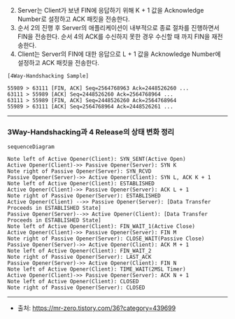 2. Server는 Client가 보낸 FIN에 응답하기 위해 K + 1 값을 Acknowledge Number로 설정하고 ACK 패킷을 전송한다.
3. 순서 2의 진행 후 Server의 애플리케이션이 내부적으로 종료 절차를 진행하면서 FIN을 전송한다. 순서 4의 ACK를 수신하지 못한 경우 수신할 때 까지 FIN을 재전송한다.
4. Client는 Server의 FIN에 대한 응답으로 L + 1 값을 Acknowledge Number에 설정하고 ACK 패킷을 전송한다.
 
 ```
[4Way-Handshacking Sample] 

55989 > 63111 [FIN, ACK] Seq=2564768963 Ack=2448526260 ...
63111 > 55989 [ACK] Seq=2448526260 Ack=2564768964 ...
63111 > 55989 [FIN, ACK] Seq=2448526260 Ack=2564768964
55989 > 63111 [ACK] Seq=2564768964 Ack=2448526261 ...
```

---

### 3Way-Handshacking과 4 Release의 상태 변화 정리

```mermaid
sequenceDiagram

Note left of Active Opener(Client): SYN_SENT(Active Open)
Active Opener(Client)->> Passive Opener(Server): SYN K
Note right of Passive Opener(Server): SYN_RCVD
Passive Opener(Server)->> Active Opener(Client): SYN L, ACK K + 1
Note left of Active Opener(Client): ESTABLISHED
Active Opener(Client)->> Passive Opener(Server): ACK L + 1
Note right of Passive Opener(Server): ESTABLISHED
Active Opener(Client) -->> Passive Opener(Server): [Data Transfer Proceeds in ESTABLISHED State]
Passive Opener(Server)-->> Active Opener(Client): [Data Transfer Proceeds in ESTABLISHED State]
Note left of Active Opener(Client): FIN_WAIT_1(Active Close)
Active Opener(Client)->> Passive Opener(Server): FIN M
Note right of Passive Opener(Server): CLOSE_WAIT(Passive Close)
Passive Opener(Server)->> Active Opener(Client): ACK M + 1
Note left of Active Opener(Client): FIN_WAIT_2
Note right of Passive Opener(Server): LAST_ACK
Passive Opener(Server)->> Active Opener(Client): FIN N
Note left of Active Opener(Client): TIME_WAIT(2MSL Timer)
Active Opener(Client)->> Passive Opener(Server): ACK N + 1
Note left of Active Opener(Client): CLOSED
Note right of Passive Opener(Server): CLOSED
```

---

* 출처: https://mr-zero.tistory.com/36?category=439699
